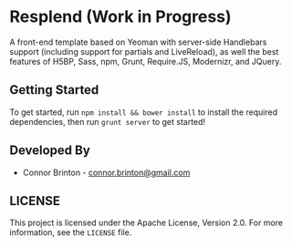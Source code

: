 Resplend (Work in Progress)
========

A front-end template based on Yeoman with server-side Handlebars support (including support for partials and LiveReload), as well the best features of H5BP, Sass, npm, Grunt, Require.JS, Modernizr, and JQuery.

## Getting Started
To get started, run `npm install && bower install` to install the required dependencies, then run `grunt server` to get started!

## Developed By
* Connor Brinton - <connor.brinton@gmail.com>

## LICENSE
This project is licensed under the Apache License, Version 2.0. For more information, see the `LICENSE` file.
